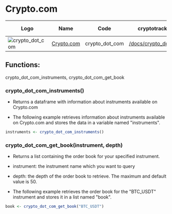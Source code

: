 # Crypto.com

| Logo                                                                                                                     | Name                              | Code           | cryptotrackr Docs                                                                                        | Exchange Docs                                          | Source Code                                                                                      |
|------------|------------|------------|------------|------------|------------|
| ![crypto_dot_com](https://user-images.githubusercontent.com/1294454/147792121-38ed5e36-c229-48d6-b49a-48d05fc19ed4.jpeg) | [Crypto.com](https://crypto.com/) | crypto_dot_com | [/docs/crypto_dot_com.md](https://github.com/TrevorFrench/cryptotrackr/blob/main/docs/crypto_dot_com.md) | [🏢](https://exchange-docs.crypto.com/spot/index.html) | [/R/crypto_dot_com.R](https://github.com/TrevorFrench/cryptotrackr/blob/main/R/crypto_dot_com.R) |

## Functions:

crypto_dot_com_instruments, crypto_dot_com_get_book

### crypto_dot_com_instruments()

-   Returns a dataframe with information about instruments available on Crypto.com

-   The following example retrieves information about instruments available on Crypto.com and stores the data in a variable named "instruments".

``` r
instruments <- crypto_dot_com_instruments()
```

### crypto_dot_com_get_book(instrument, depth)

-   Returns a list containing the order book for your specified instrument.

-   instrument: the instrument name which you want to query

-   depth: the depth of the order book to retrieve. The maximum and default value is 50.

-   The following example retrieves the order book for the "BTC_USDT" instrument and stores it in a list named "book".

``` r
book <- crypto_dot_com_get_book("BTC_USDT")
```
